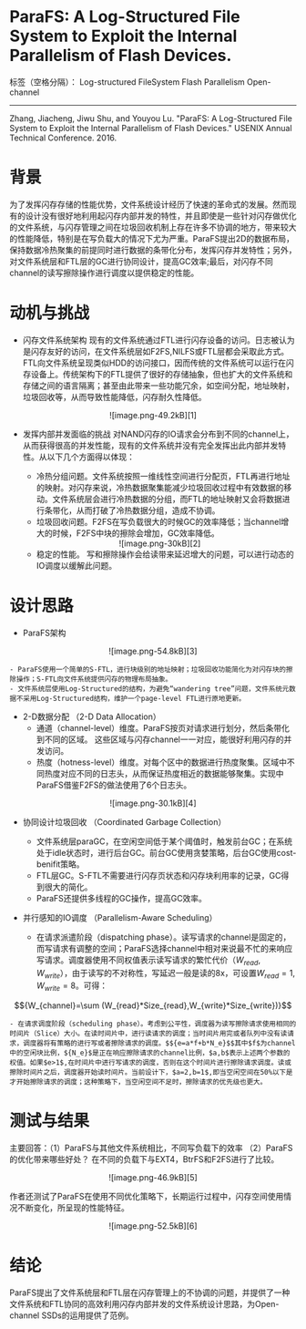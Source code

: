 # ParaFS: A Log-Structured File System to Exploit the Internal Parallelism of Flash Devices.

标签（空格分隔）： Log-structured FileSystem Flash Parallelism Open-channel

---
Zhang, Jiacheng, Jiwu Shu, and Youyou Lu. "ParaFS: A Log-Structured File System to Exploit the Internal Parallelism of Flash Devices." USENIX Annual Technical Conference. 2016.

# 背景
为了发挥闪存存储的性能优势，文件系统设计经历了快速的革命式的发展。然而现有的设计没有很好地利用起闪存内部并发的特性，并且即使是一些针对闪存做优化的文件系统，与闪存管理之间在垃圾回收机制上存在许多不协调的地方，带来较大的性能降低，特别是在写负载大的情况下尤为严重。ParaFS提出2D的数据布局，保持数据冷热聚集的前提同时进行数据的条带化分布，发挥闪存并发特性；另外，对文件系统层和FTL层的GC进行协同设计，提高GC效率;最后，对闪存不同channel的读写擦除操作进行调度以提供稳定的性能。

# 动机与挑战
+ 闪存文件系统架构
现有的文件系统通过FTL进行闪存设备的访问。日志被认为是闪存友好的访问，在文件系统层如F2FS,NILFS或FTL层都会采取此方式。FTL向文件系统呈现类似HDD的访问接口，因而传统的文件系统可以运行在闪存设备上。传统架构下的FTL提供了很好的存储抽象，但也扩大的文件系统和存储之间的语言隔离；甚至由此带来一些功能冗余，如空间分配，地址映射，垃圾回收等，从而导致性能降低，闪存耐久性降低。
<center>![image.png-49.2kB][1]</center>

+ 发挥内部并发面临的挑战
对NAND闪存的IO请求会分布到不同的channel上，从而获得很高的并发性能，现有的文件系统并没有完全发挥出此内部并发特性。从以下几个方面得以体现：
    - 冷热分组问题。文件系统按照一维线性空间进行分配页，FTL再进行地址的映射。对闪存来说，冷热数据聚集能减少垃圾回收过程中有效数据的移动。文件系统层会进行冷热数据的分组，而FTL的地址映射又会将数据进行条带化，从而打破了冷热数据分组，造成不协调。
    - 垃圾回收问题。F2FS在写负载很大的时候GC的效率降低；当channel增大的时候，F2FS中块的擦除会增加，GC效率降低。
   <center> ![image.png-30kB][2]</center>

    - 稳定的性能。 写和擦除操作会给读带来延迟增大的问题，可以进行动态的IO调度以缓解此问题。

# 设计思路
+ ParaFS架构
<center>![image.png-54.8kB][3]</center>
    
    - ParaFS使用一个简单的S-FTL，进行块级别的地址映射；垃圾回收功能简化为对闪存块的擦除操作；S-FTL向文件系统提供闪存的物理布局抽象。
    - 文件系统层使用Log-Structured的结构，为避免“wandering tree”问题，文件系统元数据不采用Log-Structured结构，维护一个page-level FTL进行原地更新。   
+  2-D数据分配 （2-D Data Allocation）
    - 通道（channel-level）维度。ParaFS按页对请求进行划分，然后条带化到不同的区域。 这些区域与闪存channel一一对应，能很好利用闪存的并发访问。
    - 热度（hotness-level）维度。对每个区中的数据进行热度聚集。区域中不同热度对应不同的日志头，从而保证热度相近的数据能够聚集。实现中ParaFS借鉴F2FS的做法使用了6个日志头。
<center>![image.png-30.1kB][4]</center>

+  协同设计垃圾回收 （Coordinated Garbage Collection）
    - 文件系统层paraGC，在空闲空间低于某个阈值时，触发前台GC；在系统处于idle状态时，进行后台GC。前台GC使用贪婪策略，后台GC使用cost-benifit策略。
    - FTL层GC。S-FTL不需要进行闪存页状态和闪存块利用率的记录，GC得到很大的简化。
    - ParaFS还提供多线程的GC操作，提高GC效率。
    
+  并行感知的IO调度 （Parallelism-Aware Scheduling）
    - 在请求派遣阶段（dispatching phase）。读写请求的channel是固定的，而写请求有调整的空间；ParaFS选择channel中相对来说最不忙的来响应写请求。调度器使用不同权值表示读写请求的繁忙代价（${W_{read},W_{write}}$），由于读写的不对称性，写延迟一般是读的8x，可设置${W_{read}=1,W_{write}=8}$。可得：
<center>$${W_{channel}=\sum (W_{read}*Size_{read},W_{write}*Size_{write})}$$</center>

    - 在请求调度阶段（scheduling phase）。考虑到公平性，调度器为读写擦除请求使用相同的时间片（Slice）大小。在读时间片中，进行读请求的调度；当时间片用完或者队列中没有读请求，调度器将有策略的进行写或者擦除请求的调度。$${e=a*f+b*N_e}$$其中$f$为channel中的空闲块比例，${N_e}$是正在响应擦除请求的channel比例，$a,b$表示上述两个参数的权值。如果$e>1$,在时间片中进行写请求的调度，否则在这个时间片进行擦除请求调度。读或擦除时间片之后，调度器开始读时间片。当前设计下，$a=2,b=1$,即当空闲空间在50%以下是才开始擦除请求的调度；这种策略下，当空闲空间不足时，擦除请求的优先级也更大。

# 测试与结果
主要回答：（1）ParaFS与其他文件系统相比，不同写负载下的效率 （2）ParaFS的优化带来哪些好处？
在不同的负载下与EXT4，BtrFS和F2FS进行了比较。
<center>![image.png-46.9kB][5]</center>

作者还测试了ParaFS在使用不同优化策略下，长期运行过程中，闪存空间使用情况不断变化，所呈现的性能特征。
<center>![image.png-52.5kB][6]</center>

# 结论
ParaFS提出了文件系统层和FTL层在闪存管理上的不协调的问题，并提供了一种文件系统和FTL协同的高效利用闪存内部并发的文件系统设计思路，为Open-channel SSDs的运用提供了范例。

  [1]: http://static.zybuluo.com/jeffly/lqtxc525yal6z5i898ll9t3r/image.png
  [2]: http://static.zybuluo.com/jeffly/97z3ta5saoa503zclsv26yk7/image.png
  [3]: http://static.zybuluo.com/jeffly/julfbt54a0ubp6okxkd3ks50/image.png
  [4]: http://static.zybuluo.com/jeffly/5xoztlpdph4r6i40utsg4olz/image.png
  [5]: http://static.zybuluo.com/jeffly/1hfpewftbzum6s6f9zovq2dy/image.png
  [6]: http://static.zybuluo.com/jeffly/7g0euuwz22vs23pe4wpkj1vv/image.png